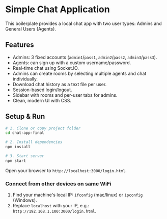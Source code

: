 # Simple Chat Application

This boilerplate provides a local chat app with two user types: Admins and General Users (Agents).

## Features

- Admins: 3 fixed accounts (`admin1`/`pass1`, `admin2`/`pass2`, `admin3`/`pass3`).
- Agents: can sign up with a custom username/password.
- Real-time chat using Socket.IO.
- Admins can create rooms by selecting multiple agents and chat individually.
- Download chat history as a text file per user.
- Session-based login/logout.
- Sidebar with rooms and per-user tabs for admins.
- Clean, modern UI with CSS.

## Setup & Run

```bash
# 1. Clone or copy project folder
cd chat-app-final

# 2. Install dependencies
npm install

# 3. Start server
npm start
```

Open your browser to `http://localhost:3000/login.html`.

### Connect from other devices on same WiFi

1. Find your machine's local IP: `ifconfig` (mac/linux) or `ipconfig` (Windows).
2. Replace `localhost` with your IP, e.g.: `http://192.168.1.100:3000/login.html`.
